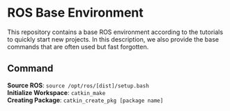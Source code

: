 # ROS Base Environment

This repository contains a base ROS environment according to the tutorials to quickly start new projects.
In this description, we also provide the base commands that are often used but fast forgotten.

## Command

**Source ROS**: `source /opt/ros/[dist]/setup.bash` <br/>
**Initialize Workspace**: `catkin_make` <br/>
**Creating Package**: `catkin_create_pkg [package name]` <br/>